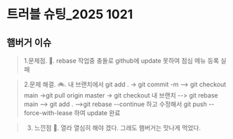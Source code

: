 # 트러블 슈팅_2025 1021
## 햄버거 이슈
>1.문제점.
  🥪. rebase 작업중 충돌로  github에 update 못하여 점심 메뉴 등록 실패

>2.문제 해결.
  🚲. 내 브랜치에서 git add . -> git commit -m --> git checkout main ->git pull origin master -> git checkout 내 브랜치 --> git rebase main --> git add . -->git rebase --continue 하고 수정해서 git push --force-with-lease 하여 update 완료

  >3. 느낀점
   🚋. 열라 열심히 해야 겠다. 
   그래도 햄버거는 맛나게 먹었다.